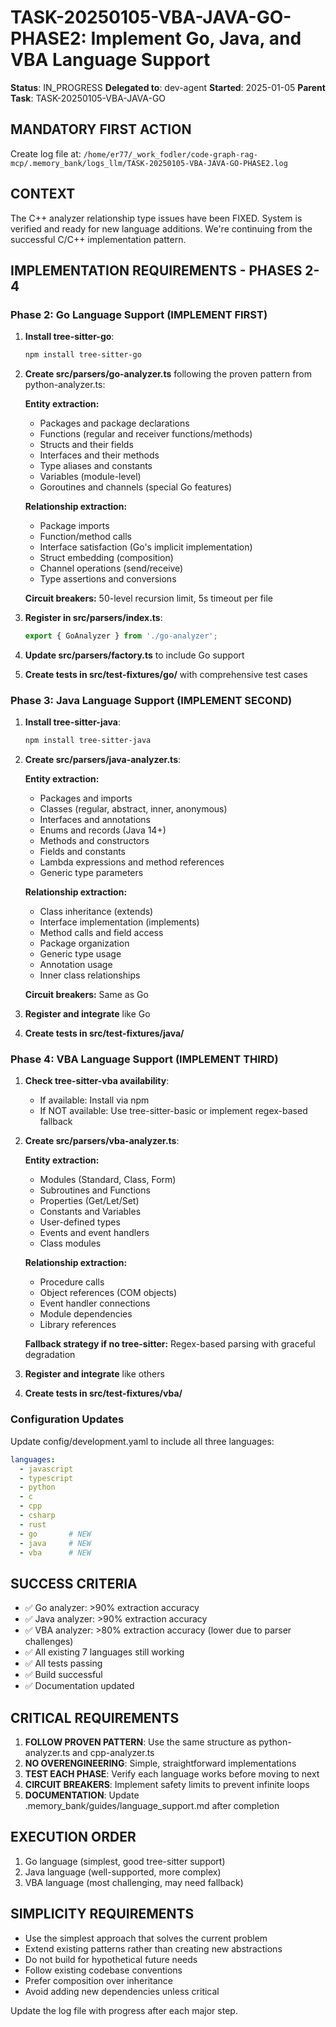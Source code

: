 # TASK-20250105-VBA-JAVA-GO-PHASE2: Implement Go, Java, and VBA Language Support

**Status**: IN_PROGRESS
**Delegated to**: dev-agent
**Started**: 2025-01-05
**Parent Task**: TASK-20250105-VBA-JAVA-GO

## MANDATORY FIRST ACTION
Create log file at: `/home/er77/_work_fodler/code-graph-rag-mcp/.memory_bank/logs_llm/TASK-20250105-VBA-JAVA-GO-PHASE2.log`

## CONTEXT
The C++ analyzer relationship type issues have been FIXED. System is verified and ready for new language additions. We're continuing from the successful C/C++ implementation pattern.

## IMPLEMENTATION REQUIREMENTS - PHASES 2-4

### Phase 2: Go Language Support (IMPLEMENT FIRST)

1. **Install tree-sitter-go**:
   ```bash
   npm install tree-sitter-go
   ```

2. **Create src/parsers/go-analyzer.ts** following the proven pattern from python-analyzer.ts:

   **Entity extraction:**
   - Packages and package declarations
   - Functions (regular and receiver functions/methods)
   - Structs and their fields
   - Interfaces and their methods
   - Type aliases and constants
   - Variables (module-level)
   - Goroutines and channels (special Go features)

   **Relationship extraction:**
   - Package imports
   - Function/method calls
   - Interface satisfaction (Go's implicit implementation)
   - Struct embedding (composition)
   - Channel operations (send/receive)
   - Type assertions and conversions

   **Circuit breakers:** 50-level recursion limit, 5s timeout per file

3. **Register in src/parsers/index.ts**:
   ```typescript
   export { GoAnalyzer } from './go-analyzer';
   ```

4. **Update src/parsers/factory.ts** to include Go support

5. **Create tests in src/test-fixtures/go/** with comprehensive test cases

### Phase 3: Java Language Support (IMPLEMENT SECOND)

1. **Install tree-sitter-java**:
   ```bash
   npm install tree-sitter-java
   ```

2. **Create src/parsers/java-analyzer.ts**:

   **Entity extraction:**
   - Packages and imports
   - Classes (regular, abstract, inner, anonymous)
   - Interfaces and annotations
   - Enums and records (Java 14+)
   - Methods and constructors
   - Fields and constants
   - Lambda expressions and method references
   - Generic type parameters

   **Relationship extraction:**
   - Class inheritance (extends)
   - Interface implementation (implements)
   - Method calls and field access
   - Package organization
   - Generic type usage
   - Annotation usage
   - Inner class relationships

   **Circuit breakers:** Same as Go

3. **Register and integrate** like Go

4. **Create tests in src/test-fixtures/java/**

### Phase 4: VBA Language Support (IMPLEMENT THIRD)

1. **Check tree-sitter-vba availability**:
   - If available: Install via npm
   - If NOT available: Use tree-sitter-basic or implement regex-based fallback

2. **Create src/parsers/vba-analyzer.ts**:

   **Entity extraction:**
   - Modules (Standard, Class, Form)
   - Subroutines and Functions
   - Properties (Get/Let/Set)
   - Constants and Variables
   - User-defined types
   - Events and event handlers
   - Class modules

   **Relationship extraction:**
   - Procedure calls
   - Object references (COM objects)
   - Event handler connections
   - Module dependencies
   - Library references

   **Fallback strategy if no tree-sitter:** Regex-based parsing with graceful degradation

3. **Register and integrate** like others

4. **Create tests in src/test-fixtures/vba/**

### Configuration Updates

Update config/development.yaml to include all three languages:
```yaml
languages:
  - javascript
  - typescript
  - python
  - c
  - cpp
  - csharp
  - rust
  - go       # NEW
  - java     # NEW
  - vba      # NEW
```

## SUCCESS CRITERIA
- ✅ Go analyzer: >90% extraction accuracy
- ✅ Java analyzer: >90% extraction accuracy
- ✅ VBA analyzer: >80% extraction accuracy (lower due to parser challenges)
- ✅ All existing 7 languages still working
- ✅ All tests passing
- ✅ Build successful
- ✅ Documentation updated

## CRITICAL REQUIREMENTS
1. **FOLLOW PROVEN PATTERN**: Use the same structure as python-analyzer.ts and cpp-analyzer.ts
2. **NO OVERENGINEERING**: Simple, straightforward implementations
3. **TEST EACH PHASE**: Verify each language works before moving to next
4. **CIRCUIT BREAKERS**: Implement safety limits to prevent infinite loops
5. **DOCUMENTATION**: Update .memory_bank/guides/language_support.md after completion

## EXECUTION ORDER
1. Go language (simplest, good tree-sitter support)
2. Java language (well-supported, more complex)
3. VBA language (most challenging, may need fallback)

## SIMPLICITY REQUIREMENTS
- Use the simplest approach that solves the current problem
- Extend existing patterns rather than creating new abstractions
- Do not build for hypothetical future needs
- Follow existing codebase conventions
- Prefer composition over inheritance
- Avoid adding new dependencies unless critical

Update the log file with progress after each major step.
